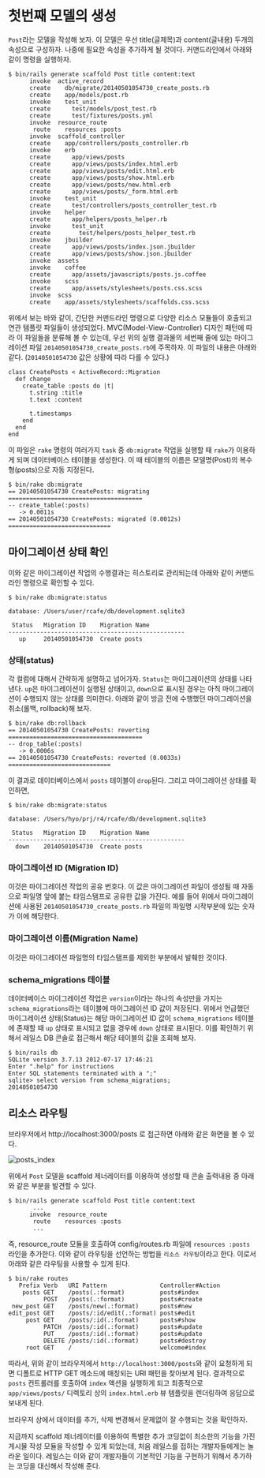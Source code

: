 # 첫번째 모델의 생성

`Post`라는 모델을 작성해 보자. 이 모델은 우선 title(글제목)과 content(글내용) 두개의 속성으로 구성하자. 나중에 필요한 속성을 추가하게 될 것이다. 커맨드라인에서 아래와 같이 명령을 실행하자.

```
$ bin/rails generate scaffold Post title content:text
      invoke  active_record
      create    db/migrate/20140501054730_create_posts.rb
      create    app/models/post.rb
      invoke    test_unit
      create      test/models/post_test.rb
      create      test/fixtures/posts.yml
      invoke  resource_route
       route    resources :posts
      invoke  scaffold_controller
      create    app/controllers/posts_controller.rb
      invoke    erb
      create      app/views/posts
      create      app/views/posts/index.html.erb
      create      app/views/posts/edit.html.erb
      create      app/views/posts/show.html.erb
      create      app/views/posts/new.html.erb
      create      app/views/posts/_form.html.erb
      invoke    test_unit
      create      test/controllers/posts_controller_test.rb
      invoke    helper
      create      app/helpers/posts_helper.rb
      invoke      test_unit
      create        test/helpers/posts_helper_test.rb
      invoke    jbuilder
      create      app/views/posts/index.json.jbuilder
      create      app/views/posts/show.json.jbuilder
      invoke  assets
      invoke    coffee
      create      app/assets/javascripts/posts.js.coffee
      invoke    scss
      create      app/assets/stylesheets/posts.css.scss
      invoke  scss
      create    app/assets/stylesheets/scaffolds.css.scss
```

위에서 보는 바와 같이, 간단한 커맨드라인 명령으로 다양한 리소스 모듈들이 호출되고 연관 템플릿 파일들이 생성되었다. MVC(Model-View-Controller) 디자인 패턴에 따라 이 파일들을 분류해 볼 수 있는데, 우선 위의 실행 결과물의 세번째 줄에 있는 마이그레이션 파일 `20140501054730_create_posts.rb`에 주목하자. 이 파일의 내용은 아래와 같다. (`20140501054730` 값은 상황에 따라 다를 수 있다.)

```
class CreatePosts < ActiveRecord::Migration
  def change
    create_table :posts do |t|
      t.string :title
      t.text :content

      t.timestamps
    end
  end
end
```

이 파일은 `rake` 명령의 여러가지 `task` 중 `db:migrate` 작업을 실행할 때 `rake`가 이용하게 되며 데이터베이스 테이블을 생성한다. 이 때 테이블의 이름은 모델명(Post)의 복수형(posts)으로 자동 지정된다.

```
$ bin/rake db:migrate
== 20140501054730 CreatePosts: migrating ======================================
-- create_table(:posts)
   -> 0.0011s
== 20140501054730 CreatePosts: migrated (0.0012s) =============================
```

## 마이그레이션 상태 확인

이와 같은 마이그레이션 작업의 수행결과는 히스토리로 관리되는데 아래와 같이 커맨드라인 명령으로 확인할 수 있다.

```
$ bin/rake db:migrate:status

database: /Users/user/rcafe/db/development.sqlite3

 Status   Migration ID    Migration Name
--------------------------------------------------
   up     20140501054730  Create posts
```

### 상태(status)

각 컬럼에 대해서 간략하게 설명하고 넘어가자.
`Status`는 마이그레이션의 상태를 나타낸다. `up`은 마이그레이션이 실행된 상태이고, `down`으로 표시된 경우는 아직 마이그레이션이 수행되지 않는 상태를 의미한다. 아래와 같이 방금 전에 수행했던 마이그레이션을 취소(롤백, rollback)해 보자.

```
$ bin/rake db:rollback
== 20140501054730 CreatePosts: reverting ======================================
-- drop_table(:posts)
   -> 0.0006s
== 20140501054730 CreatePosts: reverted (0.0033s) =============================
```

이 결과로 데이터베이스에서 `posts` 테이블이 `drop`된다. 그리고 마이그레이션 상태를 확인하면,

```
$ bin/rake db:migrate:status

database: /Users/hyo/prj/r4/rcafe/db/development.sqlite3

 Status   Migration ID    Migration Name
--------------------------------------------------
  down    20140501054730  Create posts
```

### 마이그레이션 ID (Migration ID)

이것은 마이그레이션 작업의 공유 번호다. 이 값은 마이그레이션 파일이 생성될 때 자동으로 파일명 앞에 붙는 타임스탬프로 공유한 값을 가진다. 예를 들어 위에서 마이그레이션에 사용된 `20140501054730_create_posts.rb` 파일의 파일명 시작부분에 있는 숫자가 이에 해당한다.

### 마이그레이션 이름(Migration Name)

이것은 마이그레이션 파일명의 타임스탬프를 제외한 부분에서 발췌한 것이다.

### schema_migrations 테이블

데이터베이스 마이그레이션 작업은 `version`이라는 하나의 속성만을 가지는 `schema_migrations`라는 테이블에 마이그레이션 ID 값이 저장된다. 위에서 언급했던 마이그레이션 상태(Status)는 해당 마이그레이션 ID 값이 `schema_migrations` 테이블에 존재할 때 `up` 상태로 표시되고 없을 경우에 `down` 상태로 표시된다. 이를 확인하기 위해서 레일스 DB 콘솔로 접근해서 해당 테이블의 값을 조회해 보자.

```
$ bin/rails db
SQLite version 3.7.13 2012-07-17 17:46:21
Enter ".help" for instructions
Enter SQL statements terminated with a ";"
sqlite> select version from schema_migrations;
20140501054730
```

## 리소스 라우팅

브라우저에서 http://localhost:3000/posts 로 접근하면 아래와 같은 화면을 볼 수 있다.

![posts_index](http://i1373.photobucket.com/albums/ag392/rorlab/Photobucket%20Desktop%20-%20RORLAB/rcafe/2014-05-09_08-10-08_zps09cc4c2c.png)


위에서 `Post` 모델을 scaffold 제너레이터를 이용하여 생성할 때 콘솔 출력내용 중 아래와 같은 부분을 발견할 수 있다.

```
$ bin/rails generate scaffold Post title content:text
       ...
      invoke  resource_route
       route    resources :posts
       ...
```

즉, resource_route 모듈을 호출하여 config/routes.rb 파일에 `resources :posts` 라인을 추가한다. 이와 같이 라우팅을 선언하는 방법을 `리소스 라우팅`이라고 한다. 이로서 아래와 같은 라우팅을 사용할 수 있게 된다.

```
$ bin/rake routes
   Prefix Verb   URI Pattern               Controller#Action
    posts GET    /posts(.:format)          posts#index
          POST   /posts(.:format)          posts#create
 new_post GET    /posts/new(.:format)      posts#new
edit_post GET    /posts/:id/edit(.:format) posts#edit
     post GET    /posts/:id(.:format)      posts#show
          PATCH  /posts/:id(.:format)      posts#update
          PUT    /posts/:id(.:format)      posts#update
          DELETE /posts/:id(.:format)      posts#destroy
     root GET    /                         welcome#index
```

따라서, 위와 같이 브라우저에서 `http://localhost:3000/posts`와 같이 요청하게 되면 디폴트로 HTTP GET 메소드에 매칭되는 URI 패턴을 찾아보게 된다. 결과적으로 `posts` 컨트롤러를 호출하여 `index` 액션을 실행하게 되고 최종적으로 `app/views/posts/` 디렉토리 상의  `index.html.erb` 뷰 템플릿을 렌더링하여 응답으로 보내게 된다.

브라우저 상에서 데이터를 추가, 삭제 변경해서 문제없이 잘 수행되는 것을 확인하자.

지금까지 scaffold 제너레이터를 이용하여 특별한 추가 코딩없이 최소한의 기능을 가진 게시물 작성 모듈을 작성할 수 있게 되었는데, 처음 레일스를 접하는 개발자들에게는 놀라운 일이다. 레일스는 이와 같이 개발자들이 기본적인 기능을 구현하기 위해서 추가하는 코딩을 대신해서 작성해 준다.


